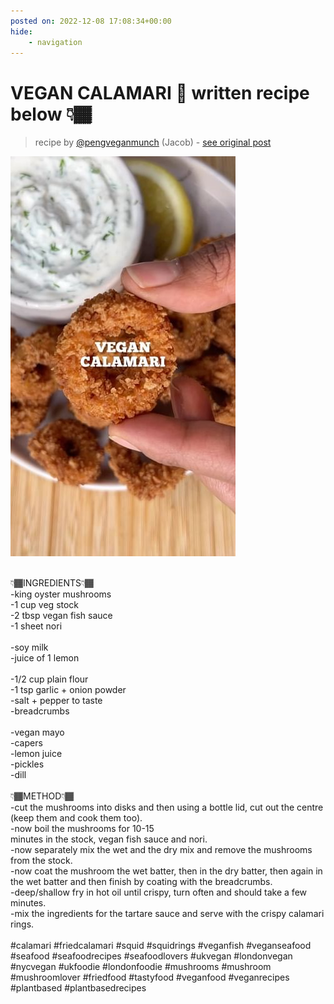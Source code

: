 ```yaml
---
posted on: 2022-12-08 17:08:34+00:00
hide:
    - navigation
---
```


# VEGAN CALAMARI 🦑 written recipe below 👇🏾  

> recipe by [@pengveganmunch](https://www.instagram.com/pengveganmunch/) 
(Jacob) - [see original post](https://instagram.com/p/Cl6iQ7SqWmX)

![](../img/pengveganmunch_08-12-2022_1712.png)

\
👇🏾INGREDIENTS👇🏾\
-king oyster mushrooms\
-1 cup veg stock\
-2 tbsp vegan fish sauce\
-1 sheet nori\
\
-soy milk\
-juice of 1 lemon\
\
-1/2 cup plain flour\
-1 tsp garlic + onion powder\
-salt + pepper to taste\
-breadcrumbs\
\
-vegan mayo\
-capers\
-lemon juice\
-pickles\
-dill\
\
👇🏾METHOD👇🏾\
-cut the mushrooms into disks and then using a bottle lid, cut out the centre (keep them and cook them too).\
-now boil the mushrooms for 10-15\
minutes in the stock, vegan fish sauce and nori.\
-now separately mix the wet and the dry mix and remove the mushrooms from the stock.\
-now coat the mushroom the wet batter, then in the dry batter, then again in the wet batter and then finish by coating with the breadcrumbs.\
-deep/shallow fry in hot oil until crispy, turn often and should take a few minutes.\
-mix the ingredients for the tartare sauce and serve with the crispy calamari rings.\
\
\#calamari \#friedcalamari \#squid \#squidrings \#veganfish \#veganseafood \#seafood \#seafoodrecipes \#seafoodlovers \#ukvegan \#londonvegan \#nycvegan \#ukfoodie \#londonfoodie \#mushrooms \#mushroom \#mushroomlover \#friedfood \#tastyfood \#veganfood \#veganrecipes \#plantbased \#plantbasedrecipes 